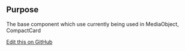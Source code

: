 ## Purpose

The base component which use currently being used in MediaObject, CompactCard

[Edit this on GitHub](https://github.com/wellcomecollection/wellcomecollection.org/edit/master/common/views/components/MediaObjectBase/README.md)
